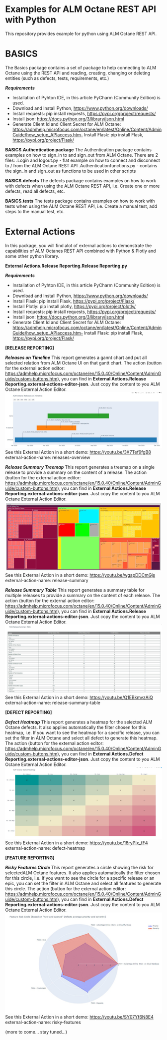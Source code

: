 # Examples for ALM Octane REST API with Python
This repository provides example for python using ALM Octane REST API.

# BASICS
The Basics package contains a set of package to help connecting to ALM Octane using the REST API and reading, creating, changing or deleting entities (such as defects, tests, requirements, etc.)

_**Requirements**_
- Installation of Pyhton IDE, in this article PyCharm (Community Edition) is used.
- Download and Install Python, https://www.python.org/downloads/
- Install requests: pip install requests, https://pypi.org/project/requests/
- Install json: https://docs.python.org/3/library/json.html
- Generate Client Id and Client Secret for ALM Octane: https://admhelp.microfocus.com/octane/en/latest/Online/Content/AdminGuide/how_setup_APIaccess.htm- Install Flask: pip install Flask, https://pypi.org/project/Flask/

**BASICS.Authentication package**
The Authentication package contains examples on how to sign_in to and sign_out from ALM Octane. There are 2 files:
.Login and logout.py - flat example on how to connect and disconnect to / from the ALM Octane REST API
.Authenticationfunctions.py - contains the sign_in and sign_out as functions to be used in other scripts

**BASICS.defects**
The defects package contains examples on how to work with defects when using the ALM Octane REST API, i.e. Create one or more defects, read all defects, etc.

**BASICS.tests**
The tests package contains examples on how to work with tests when using the ALM Octane REST API, i.e. Create a manual test, add steps to the manual test, etc.

# External Actions
In this package, you will find alot of external actions to demonstrate the capabilities of ALM Octanes REST API combined with Python & Plotly and some other python library.

**External Actions.Release Reporting.Release Reporting.py**

_**Requirements**_
- Installation of Pyhton IDE, in this article PyCharm (Community Edition) is used.
- Download and Install Python, https://www.python.org/downloads/
- Install Flask: pip install Flask, https://pypi.org/project/Flask/
- Install Plotly: pip install plotly, https://pypi.org/project/plotly/
- Install requests: pip install requests, https://pypi.org/project/requests/
- Install json: https://docs.python.org/3/library/json.html
- Generate Client Id and Client Secret for ALM Octane: https://admhelp.microfocus.com/octane/en/latest/Online/Content/AdminGuide/how_setup_APIaccess.htm- Install Flask: pip install Flask, https://pypi.org/project/Flask/

**[RELEASE REPORTING]**

_**Releases on Timeline**_
This report generates a gannt chart and put all selected relation from ALM Octane UI on that gantt chart. The action (button for the external action editor: https://admhelp.microfocus.com/octane/en/15.0.40/Online/Content/AdminGuide/custom-buttons.htm), you can find in **External Actions.Release Reporting.external-actions-editor-json**. Just copy the content to you ALM Octane External Action Editor.
![Image of Releases on Timeline](images/releasesontimeline.png)
See this External Action in a short demo: https://youtu.be/3X7Tef9fgB8
external-action-name: releases-overview

_**Release Summary Treemap**_
This report generates a treemap on a single release to provide a summary on the content of a release. The action (button for the external action editor: https://admhelp.microfocus.com/octane/en/15.0.40/Online/Content/AdminGuide/custom-buttons.htm), you can find in **External Actions.Release Reporting.external-actions-editor-json**. Just copy the content to you ALM Octane External Action Editor.
![Image of Release on a Treemap](images/releasetreemap.JPG)
See this External Action in a short demo: https://youtu.be/wgapDDCmGjs
external-action-name: release-summary

_**Release Summary Table**_
This report generates a summary table for multiple releases to provide a summary on the content of each release. The action (button for the external action editor: https://admhelp.microfocus.com/octane/en/15.0.40/Online/Content/AdminGuide/custom-buttons.htm), you can find in **External Actions.Release Reporting.external-actions-editor-json**. Just copy the content to you ALM Octane External Action Editor.
![Image of Releases on Summary Table](images/releasetable.JPG)
See this External Action in a short demo: https://youtu.be/Q1EBkmvzAiQ
external-action-name: release-summary-table

**[DEFECT REPORTING]**

_**Defect Heatmap**_
This report generates a heatmap for the selected ALM Octane defects. It also applies automatically the filter chosen for this heatmap, i.e. If you want to see the heatmap for a specific release, you can set the filter in ALM Octane and select all defect to generate this heatmap. The action (button for the external action editor: https://admhelp.microfocus.com/octane/en/15.0.40/Online/Content/AdminGuide/custom-buttons.htm), you can find in **External Actions.Defect Reporting.external-actions-editor-json**. Just copy the content to you ALM Octane External Action Editor.
![Image of Defect Heatmap](images/defectheatmap.JPG)
See this External Action in a short demo: https://youtu.be/18ryPIx_fF4
external-action-name: defect-heatmap

**[FEATURE REPORTING]**


_**Risky Features Circle**_
This report generates a circle showing the risk for selectedALM Octane features. It also applies automatically the filter chosen for this circle, i.e. If you want to see the circle for a specific release or an epic, you can set the filter in ALM Octane and select all features to generate this circle. The action (button for the external action editor: https://admhelp.microfocus.com/octane/en/15.0.40/Online/Content/AdminGuide/custom-buttons.htm), you can find in **External Actions.Defect Reporting.external-actions-editor-json**. Just copy the content to you ALM Octane External Action Editor.
![Image of Risky Feature Circle](images/RiskyFeatureCircle.jpg)
See this External Action in a short demo: https://youtu.be/SY07Yf6N8E4
external-action-name: risky-features

(more to come... stay tuned...)